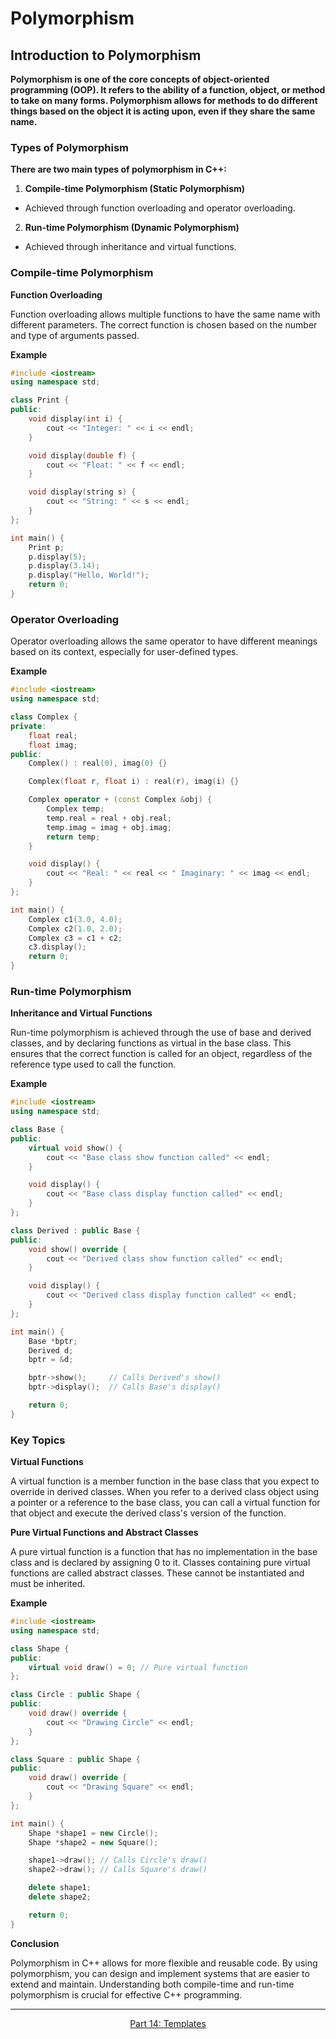 # Polymorphism 

## Introduction to Polymorphism 
**Polymorphism is one of the core concepts of object-oriented programming (OOP). It refers to the ability of a function, object, or method to take on many forms. Polymorphism allows for methods to do different things based on the object it is acting upon, even if they share the same name.**

### Types of Polymorphism
**There are two main types of polymorphism in C++:**
1. **Compile-time Polymorphism (Static Polymorphism)**
  - Achieved through function overloading and operator overloading.
2. **Run-time Polymorphism (Dynamic Polymorphism)**
  - Achieved through inheritance and virtual functions.

### Compile-time Polymorphism
**Function Overloading**

Function overloading allows multiple functions to have the same name with different parameters. The correct function is chosen based on the number and type of arguments passed.

**Example**
```c++
#include <iostream>
using namespace std;

class Print {
public:
    void display(int i) {
        cout << "Integer: " << i << endl;
    }

    void display(double f) {
        cout << "Float: " << f << endl;
    }

    void display(string s) {
        cout << "String: " << s << endl;
    }
};

int main() {
    Print p;
    p.display(5);
    p.display(3.14);
    p.display("Hello, World!");
    return 0;
}
```
### Operator Overloading 

Operator overloading allows the same operator to have different meanings based on its context, especially for user-defined types.

**Example**

```c++
#include <iostream>
using namespace std;

class Complex {
private:
    float real;
    float imag;
public:
    Complex() : real(0), imag(0) {}

    Complex(float r, float i) : real(r), imag(i) {}

    Complex operator + (const Complex &obj) {
        Complex temp;
        temp.real = real + obj.real;
        temp.imag = imag + obj.imag;
        return temp;
    }

    void display() {
        cout << "Real: " << real << " Imaginary: " << imag << endl;
    }
};

int main() {
    Complex c1(3.0, 4.0);
    Complex c2(1.0, 2.0);
    Complex c3 = c1 + c2;
    c3.display();
    return 0;
}
```

### Run-time Polymorphism
**Inheritance and Virtual Functions**

Run-time polymorphism is achieved through the use of base and derived classes, and by declaring functions as virtual in the base class. This ensures that the correct function is called for an object, regardless of the reference type used to call the function.

**Example**
```c++
#include <iostream>
using namespace std;

class Base {
public:
    virtual void show() {
        cout << "Base class show function called" << endl;
    }

    void display() {
        cout << "Base class display function called" << endl;
    }
};

class Derived : public Base {
public:
    void show() override {
        cout << "Derived class show function called" << endl;
    }

    void display() {
        cout << "Derived class display function called" << endl;
    }
};

int main() {
    Base *bptr;
    Derived d;
    bptr = &d;

    bptr->show();     // Calls Derived's show()
    bptr->display();  // Calls Base's display()

    return 0;
}
```

### Key Topics

**Virtual Functions**

A virtual function is a member function in the base class that you expect to override in derived classes. When you refer to a derived class object using a pointer or a reference to the base class, you can call a virtual function for that object and execute the derived class's version of the function.

**Pure Virtual Functions and Abstract Classes**

A pure virtual function is a function that has no implementation in the base class and is declared by assigning 0 to it. Classes containing pure virtual functions are called abstract classes. These cannot be instantiated and must be inherited.

**Example**
```c++
#include <iostream>
using namespace std;

class Shape {
public:
    virtual void draw() = 0; // Pure virtual function
};

class Circle : public Shape {
public:
    void draw() override {
        cout << "Drawing Circle" << endl;
    }
};

class Square : public Shape {
public:
    void draw() override {
        cout << "Drawing Square" << endl;
    }
};

int main() {
    Shape *shape1 = new Circle();
    Shape *shape2 = new Square();

    shape1->draw(); // Calls Circle's draw()
    shape2->draw(); // Calls Square's draw()

    delete shape1;
    delete shape2;

    return 0;
}
```

**Conclusion**

Polymorphism in C++ allows for more flexible and reusable code. By using polymorphism, you can design and implement systems that are easier to extend and maintain. Understanding both compile-time and run-time polymorphism is crucial for effective C++ programming.























--- 

<p align= "center">
  <a href="https://github.com/MarkShinozaki/CPTS122-DataStructures/tree/Lectures-Slides/(14)%20Templates">Part 14: Templates</a>
</p>
